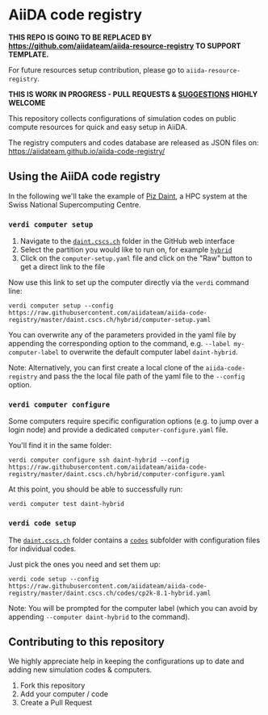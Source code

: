 # AiiDA code registry

**THIS REPO IS GOING TO BE REPLACED BY https://github.com/aiidateam/aiida-resource-registry TO SUPPORT TEMPLATE.**

For future resources setup contribution, please go to `aiida-resource-registry`.


**THIS IS WORK IN PROGRESS - PULL REQUESTS & [SUGGESTIONS](https://github.com/aiidateam/aiida-code-registry/issues) HIGHLY WELCOME**

This repository collects configurations of simulation codes on public compute resources for quick and easy setup in AiiDA.

The registry computers and codes database are released as JSON files on: https://aiidateam.github.io/aiida-code-registry/

## Using the AiiDA code registry

In the following we'll take the example of [Piz Daint](https://www.cscs.ch/computers/piz-daint/), a HPC system at the Swiss National Supercomputing Centre.

### `verdi computer setup`

 1. Navigate to the [`daint.cscs.ch`](./daint.cscs.ch) folder in the GitHub web interface
 2. Select the partition you would like to run on, for example [`hybrid`](./daint.cscs.ch/hybrid)
 3. Click on the `computer-setup.yaml` file and click on the "Raw" button to get a direct link to the file

Now use this link to set up the computer directly via the `verdi` command line:
```
verdi computer setup --config https://raw.githubusercontent.com/aiidateam/aiida-code-registry/master/daint.cscs.ch/hybrid/computer-setup.yaml
```

You can overwrite any of the parameters provided in the yaml file by appending the corresponding option to the command, e.g. `--label my-computer-label` to overwrite the default computer label `daint-hybrid`.

Note: Alternatively, you can first create a local clone of the `aiida-code-registry` and pass the the local file path of the yaml file to the `--config` option.

### `verdi computer configure`

Some computers require specific configuration options (e.g. to jump over a login node) and provide a dedicated `computer-configure.yaml` file.

You'll find it in the same folder:

```
verdi computer configure ssh daint-hybrid --config https://raw.githubusercontent.com/aiidateam/aiida-code-registry/master/daint.cscs.ch/hybrid/computer-configure.yaml
```

At this point, you should be able to successfully run:
```
verdi computer test daint-hybrid
```

### `verdi code setup`

The [`daint.cscs.ch`](./daint.cscs.ch/) folder contains a [`codes`](./daint.cscs.ch/codes) subfolder with configuration files for individual codes.

Just pick the ones you need and set them up:

```
verdi code setup --config https://raw.githubusercontent.com/aiidateam/aiida-code-registry/master/daint.cscs.ch/codes/cp2k-8.1-hybrid.yaml
```

Note: You will be prompted for the computer label (which you can avoid by appending `--computer daint-hybrid` to the command).

## Contributing to this repository

We highly appreciate help in keeping the configurations up to date and adding new simulation codes & computers.

 1. Fork this repository
 2. Add your computer / code
 3. Create a Pull Request
